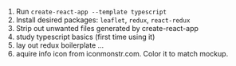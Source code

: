 1. Run `create-react-app --template typescript`
1. Install desired packages: `leaflet`, `redux`, `react-redux`
1. Strip out unwanted files generated by create-react-app
1. study typescript basics (first time using it)
1. lay out redux boilerplate 
...
1. aquire info icon from iconmonstr.com. Color it to match mockup.
